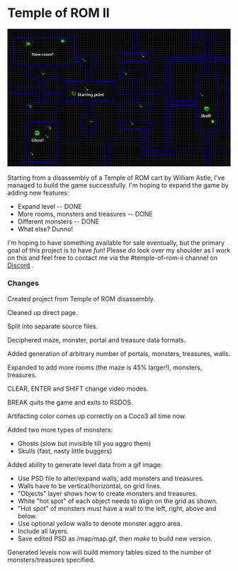 Temple of ROM II
==========

![](images/newmap.jpg)

Starting from a disassembly of a Temple of ROM cart by William Astle, I've managed to build the game successfully.
I'm hoping to expand the game by adding new features:

* Expand level -- DONE
* More rooms, monsters and treasures -- DONE
* Different monsters -- DONE
* What else?  Dunno!

I'm hoping to have something available for sale eventually, but the primary goal of this project is to have *fun*!
Please do look over my shoulder as I work on this and feel free to contact me
via the #temple-of-rom-ii channel on [Discord](https://discord.gg/4J5nHXm) .

### Changes

Created project from Temple of ROM disassembly.

Cleaned up direct page.

Split into separate source files.

Deciphered maze, monster, portal and treasure data formats.

Added generation of arbitrary number of portals, monsters, treasures, walls.

Expanded to add more rooms (the maze is 45% larger!), monsters, treasures.

CLEAR, ENTER and SHIFT change video modes.

BREAK quits the game and exits to RSDOS.

Artifacting color comes up correctly on a Coco3 all time now.

Added two more types of monsters:

* Ghosts (slow but invisible till you aggro them)
* Skulls (fast, nasty little buggers)

Added ability to generate level data from a gif image:

* Use PSD file to alter/expand walls, add monsters and treasures.
* Walls have to be vertical/horizontal, on grid lines.
* "Objects" layer shows how to create monsters and treasures.
* White "hot spot" of each object needs to align on the grid as shown.
* "Hot spot" of monsters must have a wall to the left, right, above and below.
* Use optional yellow walls to denote monster aggro area.
* Include all layers.
* Save edited PSD as /map/map.gif, then _make_ to build new version.

Generated levels now will build memory tables sized to the number of monsters/treasures specified.
